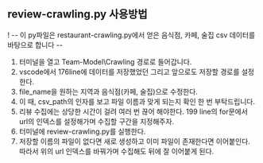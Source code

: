## review-crawling.py 사용방법

! -- 이 py파일은 restaurant-crawling.py에서 얻은 음식점, 카페, 술집 csv 데이터를 바탕으로 합니다 --

1. 터미널을 열고 Team-Model\Crawling 경로로 들어갑니다.
2. vscode에서 176line에 데이터를 저장했었던 그리고 앞으로도 저장할 경로를 설정한다.
3. file_name을 원하는 지역과 음식점(카페, 술집)으로 수정한다.
4. 이 때, csv_path의 인자를 보고 파일 이름과 맞게 되는지 확인 한 번 부탁드립니다.
5. 리뷰 수집에는 상당한 시간이 걸려 여러 번 끊어 해야한다. 199 line의 for문에서 url의 인덱스를 설정해가며 수집할 구간을 지정해주자.
7. 터미널에 review-crawling.py를 실행한다.
8. 저장할 이름의 파일이 없다면 새로 생성하고 이미 파일이 존재한다면 이어붙인다. 따라서 위의 url 인덱스를 바꿔가며 수집해도 뒤에 잘 이어붙게 된다.
